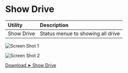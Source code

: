 # Show Drive


Utility|Description
:----|:----
Show Drive|Status menue to showing all drive


![Screen Shot 1](https://user-images.githubusercontent.com/6248794/145578090-e744616f-8be2-47cb-9509-7b37852358c6.png)


![Screen Shot 2](https://user-images.githubusercontent.com/6248794/145578109-4c40c2c3-1e08-45ee-8012-5f6cabdc00d2.png)

[Download ➤ Show Drive](https://github.com/chris1111/Show-Drive/raw/main/Show%20Drive.dmg.zip)